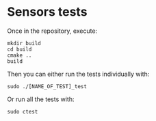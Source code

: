 # Sensors tests
Once in the repository, execute: 
```
mkdir build
cd build
cmake ..
build
```

Then you can either run the tests individually with:
```
sudo ./[NAME_OF_TEST]_test
```

Or run all the tests with:
```
sudo ctest
```
